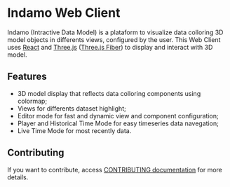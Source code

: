 # Indamo Web Client

Indamo (Intractive Data Model) is a plataform to visualize data colloring 3D model objects in differents views, configured by the user.
This Web Client uses [React](https://react.dev/) and [Three.js](https://threejs.org/) ([Three.js Fiber](https://r3f.docs.pmnd.rs/getting-started/introduction)) to display and interact with 3D model.

## Features

-   3D model display that reflects data colloring components using colormap;
-   Views for differents dataset highlight;
-   Editor mode for fast and dynamic view and component configuration;
-   Player and Historical Time Mode for easy timeseries data navegation;
-   Live Time Mode for most recently data.

## Contributing

If you want to contribute, access [CONTRIBUTING documentation](./CONTRIBUTING.md) for more details.
